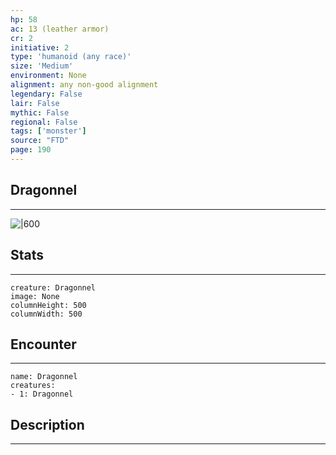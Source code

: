 ```yaml
---
hp: 58
ac: 13 (leather armor)
cr: 2
initiative: 2
type: 'humanoid (any race)'    
size: 'Medium'
environment: None
alignment: any non-good alignment
legendary: False
lair: False
mythic: False
regional: False
tags: ['monster']
source: "FTD"
page: 190
---
```


## Dragonnel
---

![|600](D:/Program%20Files/5e.tools/img/bestiary/FTD/Dragonnel.webp)

## Stats
---

```statblock
creature: Dragonnel
image: None
columnHeight: 500
columnWidth: 500
```

## Encounter
---

```encounter-table
name: Dragonnel
creatures:
- 1: Dragonnel
```

## Description
---




